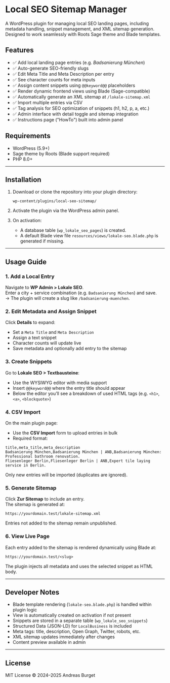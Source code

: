 # Local SEO Sitemap Manager

A WordPress plugin for managing local SEO landing pages, including metadata handling, snippet management, and XML sitemap generation. Designed to work seamlessly with Roots Sage theme and Blade templates.

## Features

- ✅ Add local landing page entries (e.g. *Badsanierung München*)
- ✅ Auto-generate SEO-friendly slugs
- ✅ Edit Meta Title and Meta Description per entry
- ✅ See character counts for meta inputs
- ✅ Assign content snippets using `@@keyword@@` placeholders
- ✅ Render dynamic frontend views using Blade (Sage-compatible)
- ✅ Automatically generate an XML sitemap at `/lokale-sitemap.xml`
- ✅ Import multiple entries via CSV
- ✅ Tag analysis for SEO optimization of snippets (h1, h2, p, a, etc.)
- ✅ Admin interface with detail toggle and sitemap integration
- ✅ Instructions page ("HowTo") built into admin panel

## Requirements

- WordPress (5.9+)
- Sage theme by Roots (Blade support required)
- PHP 8.0+

---

## Installation

1. Download or clone the repository into your plugin directory:
   ```
   wp-content/plugins/local-seo-sitemap/
   ```

2. Activate the plugin via the WordPress admin panel.

3. On activation:
   - A database table (`wp_lokale_seo_pages`) is created.
   - A default Blade view file `resources/views/lokale-seo.blade.php` is generated if missing.

---

## Usage Guide

### 1. Add a Local Entry

Navigate to **WP Admin > Lokale SEO**.  
Enter a city + service combination (e.g. `Badsanierung München`) and save.  
→ The plugin will create a slug like `/badsanierung-muenchen`.

### 2. Edit Metadata and Assign Snippet

Click **Details** to expand:
- Set a `Meta Title` and `Meta Description`
- Assign a text snippet
- Character counts will update live
- Save metadata and optionally add entry to the sitemap

### 3. Create Snippets

Go to **Lokale SEO > Textbausteine**:
- Use the WYSIWYG editor with media support
- Insert `@@keyword@@` where the entry title should appear
- Below the editor you’ll see a breakdown of used HTML tags (e.g. `<h1>`, `<a>`, `<blockquote>`)

### 4. CSV Import

On the main plugin page:
- Use the **CSV Import** form to upload entries in bulk
- Required format:
```csv
title,meta_title,meta_description
Badsanierung München,Badsanierung München | ANB,Badsanierung München: Professional bathroom renovation.
Fliesenleger Berlin,Fliesenleger Berlin | ANB,Expert tile laying service in Berlin.
```

Only new entries will be imported (duplicates are ignored).

### 5. Generate Sitemap

Click **Zur Sitemap** to include an entry.  
The sitemap is generated at:

```
https://yourdomain.test/lokale-sitemap.xml
```

Entries not added to the sitemap remain unpublished.

### 6. View Live Page

Each entry added to the sitemap is rendered dynamically using Blade at:

```
https://yourdomain.test/<slug>
```

The plugin injects all metadata and uses the selected snippet as HTML body.

---

## Developer Notes

- Blade template rendering (`lokale-seo.blade.php`) is handled within plugin logic
- View is automatically created on activation if not present
- Snippets are stored in a separate table (`wp_lokale_seo_snippets`)
- Structured Data (JSON-LD) for `LocalBusiness` is included
- Meta tags: title, description, Open Graph, Twitter, robots, etc.
- XML sitemap updates immediately after changes
- Content preview available in admin

---

## License

MIT License © 2024–2025 Andreas Burget
